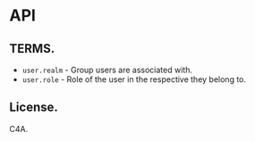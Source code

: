 # API

## TERMS.

- `user.realm` - Group users are associated with.
- `user.role` - Role of the user in the respective they belong to.

## License.

C4A.
